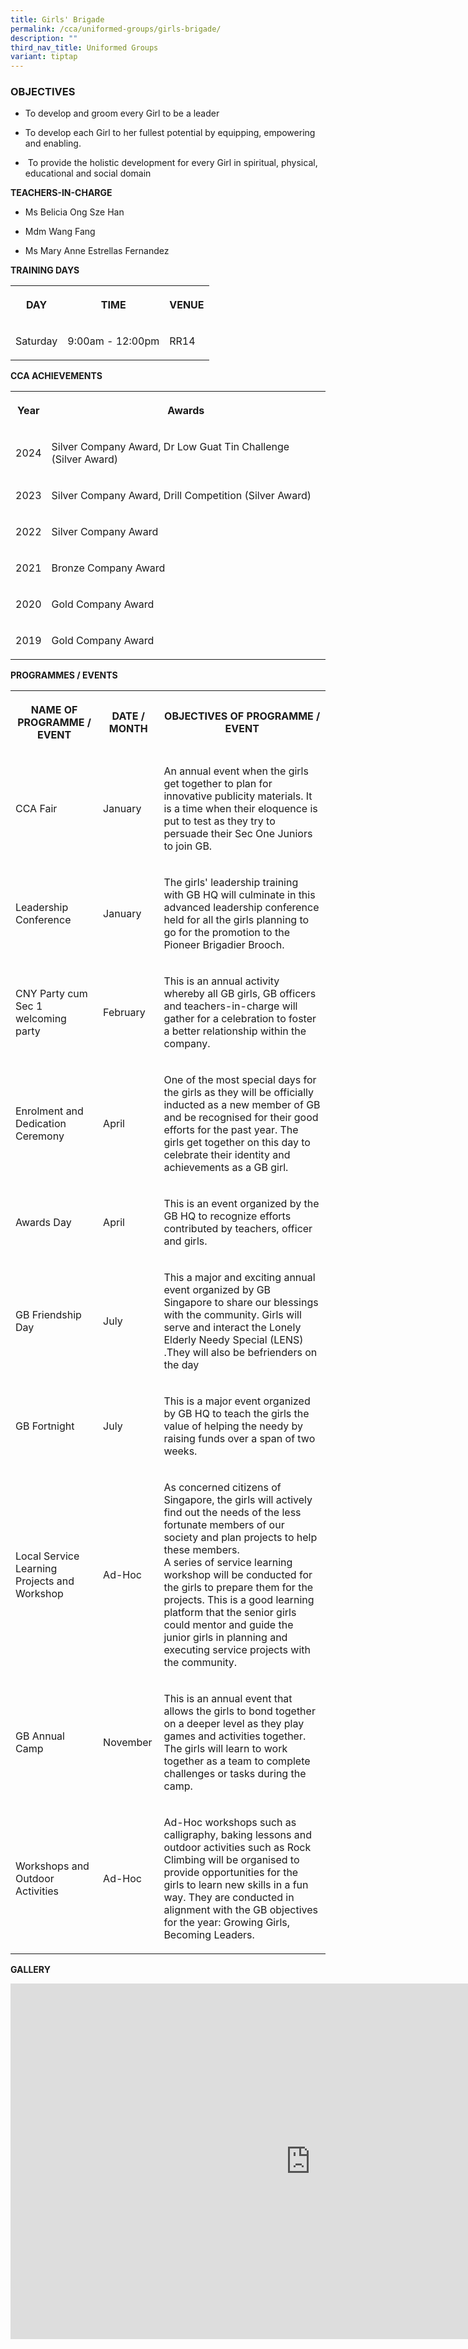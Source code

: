 ```yaml
---
title: Girls' Brigade
permalink: /cca/uniformed-groups/girls-brigade/
description: ""
third_nav_title: Uniformed Groups
variant: tiptap
---
```

<h3>OBJECTIVES</h3>
<ul data-tight="true" class="tight">
<li>
<p>To develop and groom every Girl to be a leader</p>
</li>
<li>
<p>To develop each Girl to her fullest potential by equipping, empowering
and enabling.&nbsp;</p>
</li>
<li>
<p>&nbsp;To provide the holistic development for every Girl in spiritual,
physical, educational and social domain</p>
</li>
</ul>
<p><strong>TEACHERS-IN-CHARGE</strong>
</p>
<ul data-tight="true" class="tight">
<li>
<p>Ms Belicia Ong Sze Han&nbsp;</p>
</li>
<li>
<p>Mdm Wang Fang</p>
</li>
<li>
<p>Ms Mary Anne Estrellas Fernandez</p>
</li>
</ul>
<p></p>
<p><strong>TRAINING DAYS</strong>
</p>
<table style="minWidth: 75px">
<colgroup>
<col>
<col>
<col>
</colgroup>
<tbody>
<tr>
<th rowspan="1" colspan="1">
<p>DAY</p>
</th>
<th rowspan="1" colspan="1">
<p>TIME</p>
</th>
<th rowspan="1" colspan="1">
<p>VENUE</p>
</th>
</tr>
<tr>
<td rowspan="1" colspan="1">
<p>Saturday</p>
</td>
<td rowspan="1" colspan="1">
<p>9:00am - 12:00pm</p>
</td>
<td rowspan="1" colspan="1">
<p>RR14</p>
</td>
</tr>
</tbody>
</table>
<p></p>
<p><strong>CCA ACHIEVEMENTS</strong>
</p>
<table style="minWidth: 50px">
<colgroup>
<col>
<col>
</colgroup>
<tbody>
<tr>
<th rowspan="1" colspan="1">
<p>Year</p>
</th>
<th rowspan="1" colspan="1">
<p>Awards</p>
</th>
</tr>
<tr>
<td rowspan="1" colspan="1">
<p>2024</p>
</td>
<td rowspan="1" colspan="1">
<p>Silver Company Award, Dr Low Guat Tin Challenge (Silver Award)</p>
</td>
</tr>
<tr>
<td rowspan="1" colspan="1">
<p>2023</p>
</td>
<td rowspan="1" colspan="1">
<p>Silver Company Award, Drill Competition (Silver Award)</p>
</td>
</tr>
<tr>
<td rowspan="1" colspan="1">
<p>2022</p>
</td>
<td rowspan="1" colspan="1">
<p>Silver Company Award
<br>
</p>
</td>
</tr>
<tr>
<td rowspan="1" colspan="1">
<p>2021</p>
</td>
<td rowspan="1" colspan="1">
<p>Bronze Company Award
<br>
</p>
</td>
</tr>
<tr>
<td rowspan="1" colspan="1">
<p>2020</p>
</td>
<td rowspan="1" colspan="1">
<p>Gold Company Award
<br>
</p>
</td>
</tr>
<tr>
<td rowspan="1" colspan="1">
<p>2019</p>
</td>
<td rowspan="1" colspan="1">
<p>Gold Company Award
<br>
</p>
</td>
</tr>
</tbody>
</table>
<p></p>
<p><strong>PROGRAMMES / EVENTS</strong>
</p>
<table style="minWidth: 75px">
<colgroup>
<col>
<col>
<col>
</colgroup>
<tbody>
<tr>
<th rowspan="1" colspan="1">
<p>NAME OF PROGRAMME / EVENT</p>
</th>
<th rowspan="1" colspan="1">
<p>DATE / MONTH</p>
</th>
<th rowspan="1" colspan="1">
<p>OBJECTIVES OF PROGRAMME / EVENT</p>
</th>
</tr>
<tr>
<td rowspan="1" colspan="1">
<p>CCA Fair</p>
</td>
<td rowspan="1" colspan="1">
<p>January</p>
</td>
<td rowspan="1" colspan="1">
<p>An annual event when the girls get together to plan for innovative publicity
materials. It is a time when their eloquence is put to test as they try
to persuade their Sec One Juniors to join GB.</p>
</td>
</tr>
<tr>
<td rowspan="1" colspan="1">
<p>Leadership Conference</p>
</td>
<td rowspan="1" colspan="1">
<p>January</p>
</td>
<td rowspan="1" colspan="1">
<p>The girls' leadership training with GB HQ will culminate in this advanced
leadership conference held for all the girls planning to go for the promotion
to the Pioneer Brigadier Brooch.</p>
</td>
</tr>
<tr>
<td rowspan="1" colspan="1">
<p>CNY Party cum Sec 1 welcoming party</p>
</td>
<td rowspan="1" colspan="1">
<p>February</p>
</td>
<td rowspan="1" colspan="1">
<p>This is an annual activity whereby all GB girls, GB officers and teachers-in-charge
will gather for a celebration to foster a better relationship within the
company.</p>
</td>
</tr>
<tr>
<td rowspan="1" colspan="1">
<p>Enrolment and Dedication Ceremony</p>
</td>
<td rowspan="1" colspan="1">
<p>April</p>
</td>
<td rowspan="1" colspan="1">
<p>One of the most special days for the girls as they will be officially
inducted as a new member of GB and be recognised for their good efforts
for the past year. The girls get together on this day to celebrate their
identity and achievements as a GB girl.</p>
</td>
</tr>
<tr>
<td rowspan="1" colspan="1">
<p>Awards Day</p>
</td>
<td rowspan="1" colspan="1">
<p>April</p>
</td>
<td rowspan="1" colspan="1">
<p>This is an event organized by the GB HQ to recognize efforts contributed
by teachers, officer and girls.</p>
</td>
</tr>
<tr>
<td rowspan="1" colspan="1">
<p>GB Friendship Day</p>
</td>
<td rowspan="1" colspan="1">
<p>July</p>
</td>
<td rowspan="1" colspan="1">
<p>This a major and exciting annual event organized by GB Singapore to share
our blessings with the community. Girls will serve and interact the Lonely
Elderly Needy Special (LENS) .They will also be befrienders on the day</p>
</td>
</tr>
<tr>
<td rowspan="1" colspan="1">
<p>GB Fortnight</p>
</td>
<td rowspan="1" colspan="1">
<p>July</p>
</td>
<td rowspan="1" colspan="1">
<p>This is a major event organized by GB HQ to teach the girls the value
of helping the needy by raising funds over a span of two weeks.</p>
</td>
</tr>
<tr>
<td rowspan="1" colspan="1">
<p>Local Service Learning Projects and Workshop</p>
</td>
<td rowspan="1" colspan="1">
<p>Ad-Hoc</p>
</td>
<td rowspan="1" colspan="1">
<p>As concerned citizens of Singapore, the girls will actively find out the
needs of the less fortunate members of our society and plan projects to
help these members.
<br>A series of service learning workshop will be conducted for the girls
to prepare them for the projects. This is a good learning platform that
the senior girls could mentor and guide the junior girls in planning and
executing service projects with the community.</p>
</td>
</tr>
<tr>
<td rowspan="1" colspan="1">
<p>GB Annual Camp</p>
</td>
<td rowspan="1" colspan="1">
<p>November
<br>
</p>
</td>
<td rowspan="1" colspan="1">
<p>This is an annual event that allows the girls to bond together on a deeper
level as they play games and activities together. The girls will learn
to work together as a team to complete challenges or tasks during the camp.</p>
</td>
</tr>
<tr>
<td rowspan="1" colspan="1">
<p>Workshops and Outdoor Activities</p>
</td>
<td rowspan="1" colspan="1">
<p>Ad-Hoc</p>
</td>
<td rowspan="1" colspan="1">
<p>Ad-Hoc workshops such as calligraphy, baking lessons and outdoor activities
such as Rock Climbing will be organised to provide opportunities for the
girls to learn new skills in a fun way. They are conducted in alignment
with the GB objectives for the year: Growing Girls, Becoming Leaders.
<br>
</p>
</td>
</tr>
</tbody>
</table>
<p></p>
<p><strong>GALLERY</strong>
</p>
<div class="iframe-wrapper">
<iframe height="569" width="960" allowfullscreen="true" frameborder="0" src="https://docs.google.com/presentation/d/e/2PACX-1vQotQ4PB4zXAWytBl-P9uCbe8KrU4MSJP_dMjoDlTKFh5ifz5eqwiFjlzMyPMEm1Aa1Ib7s_EQ7eLFR/embed?start=true&amp;loop=true&amp;delayms=3000"></iframe>
</div>
<p></p>
<p></p>